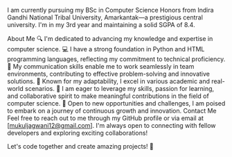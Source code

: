 I am currently pursuing my BSc in Computer Science Honors from Indira Gandhi National Tribal University, Amarkantak—a prestigious central university. I'm in my 3rd year and maintaining a solid SGPA of 8.4.

About Me
🔍 I'm dedicated to advancing my knowledge and expertise in computer science.
💻 I have a strong foundation in Python and HTML programming languages, reflecting my commitment to technical proficiency.
🤝 My communication skills enable me to work seamlessly in team environments, contributing to effective problem-solving and innovative solutions.
🌟 Known for my adaptability, I excel in various academic and real-world scenarios.
🚀 I am eager to leverage my skills, passion for learning, and collaborative spirit to make meaningful contributions in the field of computer science.
🌱 Open to new opportunities and challenges, I am poised to embark on a journey of continuous growth and innovation.
Contact Me
Feel free to reach out to me through my GitHub profile or via email at [mukuljagwani12@gmail.com]. I'm always open to connecting with fellow developers and exploring exciting collaborations!

Let's code together and create amazing projects! 🚀
